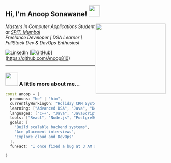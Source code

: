 <h2>Hi, I'm Anoop Sonawane! <img src="https://media.giphy.com/media/hvRJCLFzcasrR4ia7z/giphy.gif" width="35"></h2>

<img align="right" src="https://media.giphy.com/media/qgQUggAC3Pfv687qPC/giphy.gif" width="220">

<p><em>Masters in Computer Applications Student at <a href="https://www.spit.ac.in">SPIT, Mumbai</a>  
<br>Freelance Developer | DSA Learner | FullStack Dev & DevOps Enthusiast</em></p>

[![LinkedIn](https://img.shields.io/badge/-Anoop%20Sonawane-blue?style=flat-square&logo=Linkedin&logoColor=white&link=https://www.linkedin.com/in/anoopsonawane/)](https://www.linkedin.com/in/anoopsonawane/)
[[![GitHub](https://img.shields.io/github/followers/anoopsonawane?label=Follow&style=social)](https://github.com/anoopsonawane)](https://github.com/Anoop810)

---

### <img src="https://media.giphy.com/media/xT9IgzoKnwFNmISR8I/giphy.gif" width="40"> A little more about me...

```cpp
const anoop = {
  pronouns: "he" | "him",
  currentlyWorkingOn: "Holiday CRM System (freelance project)",
  learning: ["Advanced DSA", "Java", "DevOps tools like Docker & Kubernetes"],
  languages: ["C++", "Java", "JavaScript", "SQL"],
  tools: ["React", "Node.js", "PostgreSQL", "Git", "Docker", "Azure"],
  goals: [
    "Build scalable backend systems",
    "Ace placement interviews",
    "Explore cloud and DevOps"
  ],
  funFact: "I once fixed a bug at 3 AM and called it a 'feature' by 9 AM 🚀"

}
